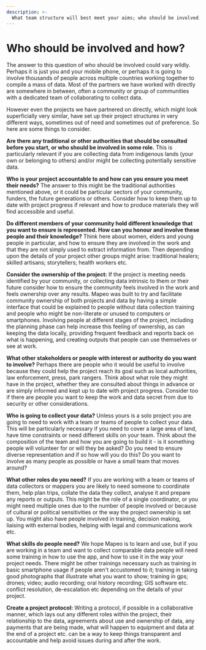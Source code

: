 ```yaml
---
description: >-
  What team structure will best meet your aims; who should be involved, what roles do you need; who is making decisions and who are you accountable to?
---
```


# Who should be involved and how?

The answer to this question of who should be involved could vary wildly. Perhaps it is just you and your mobile phone, or perhaps it is going to involve thousands of people across multiple countries working together to compile a mass of data. Most of the partners we have worked with directly are somewhere in between, often a community or group of communities with a dedicated team of collaborating to collect data.

However even the projects we have partnered on directly, which might look superficially very similar, have set up their project structures in very different ways, sometimes out of need and sometimes out of preference. So here are some things to consider.

**Are there any traditional or other authorities that should be consulted before you start, or who should be involved in some role.** This is particularly relevant if you are collecting data from indigenous lands \(your own or belonging to others\) and/or might be collecting potentially sensitive data.

**Who is your project accountable to and how can you ensure you meet their needs?** The answer to this might be the traditional authorities mentioned above, or it could be particular sectors of your community, funders, the future generations or others. Consider how to keep them up to date with project progress if relevant and how to produce materials they will find accessible and useful.

**Do different members of your community hold different knowledge that you want to ensure is represented. How can you honour and involve these people and their knowledge?** Think here about women, elders and young people in particular, and how to ensure they are involved in the work and that they are not simply used to extract information from. Then depending upon the details of your project other groups might arise: traditional healers; skilled artisans; storytellers; health workers etc.

**Consider the ownership of the project:** If the project is meeting needs identified by your community, or collecting data intrinsic to them or their future consider how to ensure the community feels involved in the work and feels ownership over any results. Mapeo was built to try and facilitate community ownership of both projects and data by having a simple interface that could be explained to people without data collection training and people who might be non-literate or unused to computers or smartphones. Involving people at different stages of the project, including the planning phase can help increase this feeling of ownership, as can keeping the data locally, providing frequent feedback and reports back on what is happening, and creating outputs that people can use themselves or see at work.

**What other stakeholders or people with interest or authority do you want to involve?** Perhaps there are people who it would be useful to involve because they could help the project reach its goal such as local authorities, law enforcement, press, park rangers. Think about what role they might have in the project, whether they are consulted about things in advance or are simply informed and kept up to date with project progress. Consider too if there are people you want to keep the work and data secret from due to security or other considerations.

**Who is going to collect your data?** Unless yours is a solo project you are going to need to work with a team or teams of people to collect your data. This will be particularly necessary if you need to cover a large area of land, have time constraints or need different skills on your team. Think about the composition of the team and how you are going to build it - is it something people will volunteer for or will they be asked? Do you need to ensure diverse representation and if so how will you do this? Do you want to involve as many people as possible or have a small team that moves around?

**What other roles do you need?** If you are working with a team or teams of data collectors or mappers you are likely to need someone to coordinate them, help plan trips, collate the data they collect, analyse it and prepare any reports or outputs. This might be the role of a single coordinator, or you might need multiple ones due to the number of people involved or because of cultural or political sensitivities or the way the project ownership is set up. You might also have people involved in training, decision making, liaising with external bodies, helping with legal and communications work etc.

**What skills do people need?** We hope Mapeo is to learn and use, but if you are working in a team and want to collect comparable data people will need some training in how to use the app, and how to use it in the way your project needs. There might be other trainings necessary such as training in basic smartphone usage if people aren't accustomed to it; training in taking good photographs that illustrate what you want to show; training in gps; drones; video; audio recording; oral history recording; GIS software etc.  conflict resolution, de-escalation etc depending on the details of your project.

**Create a project protocol:** Writing a protocol, if possible in a collaborative manner, which lays out any different roles within the project, their relationship to the data, agreements about use and ownership of data, any payments that are being made, what will happen to equipment and data at the end of a project etc. can be a way to keep things transparent and accountable and help avoid issues during and after the work.



